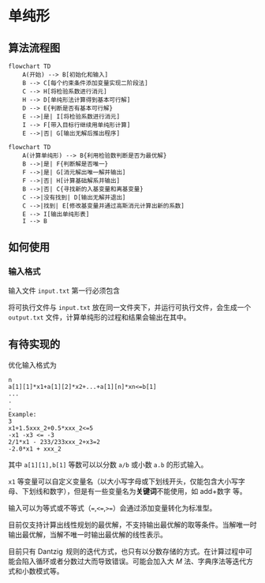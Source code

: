 # 单纯形

## 算法流程图

```mermaid
flowchart TD
	A(开始) --> B[初始化和输入]
	B --> C[每个约束条件添加变量实现二阶段法]
	C --> H[将检验系数进行消元]
	H --> D[单纯形法计算得到基本可行解]
	D --> E{判断是否有基本可行解}
	E -->|是| I[将检验系数进行消元]
	I --> F[带入目标行继续用单纯形计算]
	E -->|否| G[输出无解后推出程序]
```
```mermaid
flowchart TD
	A(计算单纯形) --> B{利用检验数判断是否为最优解}
	B -->|是| F{判断解是否唯一}
	F -->|是| G[消元解出唯一解并输出]
	F -->|否| H[计算基础解系并输出]
	B -->|否| C{寻找新的入基变量和离基变量}
	C -->|没有找到| D[输出无解并退出]
	C -->|找到| E[修改基变量并通过高斯消元计算出新的系数]
	E --> I[输出单纯形表]
	I --> B
```

## 如何使用

### 输入格式

输入文件 `input.txt` 第一行必须包含

将可执行文件与 `input.txt` 放在同一文件夹下，并运行可执行文件，会生成一个 `output.txt` 文件，计算单纯形的过程和结果会输出在其中。

## 有待实现的

优化输入格式为
```
n
a[1][1]*x1+a[1][2]*x2+...+a[1][n]*xn<=b[1]
...
.
.
Example:
3
x1+1.5xxx_2+0.5*xxx_2<=5
-x1 -x3 <= -3
2/1*x1 - 233/233xxx_2+x3=2
-2.0*x1 + xxx_2
```
其中 `a[1][1],b[1]` 等数可以以分数 `a/b` 或小数 `a.b` 的形式输入。

`x1` 等变量可以自定义变量名（以大小写字母或下划线开头，仅能包含大小写字母、下划线和数字），但是有一些变量名为**关键词**不能使用，如 add+数字 等。

输入可以为等式或不等式（`=`,`<=`,`>=`）会通过添加变量转化为标准型。

目前仅支持计算出线性规划的最优解，不支持输出最优解的取等条件。当解唯一时输出最优解，当解不唯一时输出最优解的线性表示。

目前只有 $\operatorname{Dantzig}$ 规则的迭代方式，也只有以分数存储的方式。在计算过程中可能会陷入循环或者分数过大而导致错误。可能会加入大 $M$ 法、字典序法等迭代方式和小数模式等。
